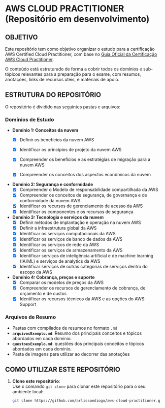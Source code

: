 # AWS CLOUD PRACTITIONER (Repositório em desenvolvimento)

## OBJETIVO

Este repositório tem como objetivo organizar o estudo para a certificação AWS Certified Cloud Practitioner, com base no [Guia Oficial da Certificação AWS Cloud Practitioner](https://d1.awsstatic.com/pt_BR/training-and-certification/docs-cloud-practitioner/AWS-Certified-Cloud-Practitioner_Exam-Guide.pdf).

O conteúdo está estruturado de forma a cobrir todos os domínios e sub-tópicos relevantes para a preparação para o exame, com resumos, anotações, links de recursos úteis, e materiais de apoio.

## ESTRUTURA DO REPOSITÓRIO

O repositório é dividido nas seguintes pastas e arquivos:

### Domínios de Estudo

- **Domínio 1: Conceitos da nuvem**  
  - [x] Definir os benefícios da nuvem AWS  
  - [x] Identificar os princípios de projeto da nuvem AWS  
  - [x] Compreender os benefícios e as estratégias de migração para a nuvem AWS
  - [x] Compreender os conceitos dos aspectos econômicos da nuvem


- **Domínio 2: Segurança e conformidade**  
  - [x] Compreender o Modelo de responsabilidade compartilhada da AWS
  - [x] Compreender os conceitos de segurança, de governança e de conformidade da nuvem AWS
  - [x] Identificar os recursos de gerenciamento de acesso da AWS
  - [x] Identificar os componentes e os recursos de segurança

- **Domínio 3: Tecnologia e serviços da nuvem**  
  - [x] Definir métodos de implantação e operação na nuvem AWS
  - [x] Definir a infraestrutura global da AWS
  - [x] Identificar os serviços computacionais da AWS
  - [x] Identificar os serviços de banco de dados da AWS
  - [x] Identificar os serviços de rede da AWS
  - [x] Identificar os serviços de armazenamento da AWS
  - [x] Identificar serviços de inteligência artificial e de machine learning (IA/ML) e serviços de analytics da AWS 
  - [x] Identificar serviços de outras categorias de serviços dentro do escopo da AWS

- **Domínio 4: Cobrança, preços e suporte**  
  - [x] Comparar os modelos de preços da AWS
  - [x] Compreender os recursos de gerenciamento de cobrança, de orçamento e de custos
  - [x] Identificar os recursos técnicos da AWS e as opções do AWS Support

### Arquivos de Resumo

- Pastas com compilados de resumos no formato ```.md```
- **```arquivosExemplo.md```**: Resumo dos principais conceitos e tópicos abordados em cada domínio.
- **```questoesExemplo.md```**: questões dos principais conceitos e tópicos abordados em cada domínio.
- Pasta de imagens para utilizar ao decorrer das anotações

## COMO UTILIZAR ESTE REPOSITÓRIO

1. **Clone este repositório**:  
   Use o comando `git clone` para clonar este repositório para o seu ambiente local:
   ```bash
   git clone https://github.com/arlissondiogo/aws-cloud-practitioner.git
